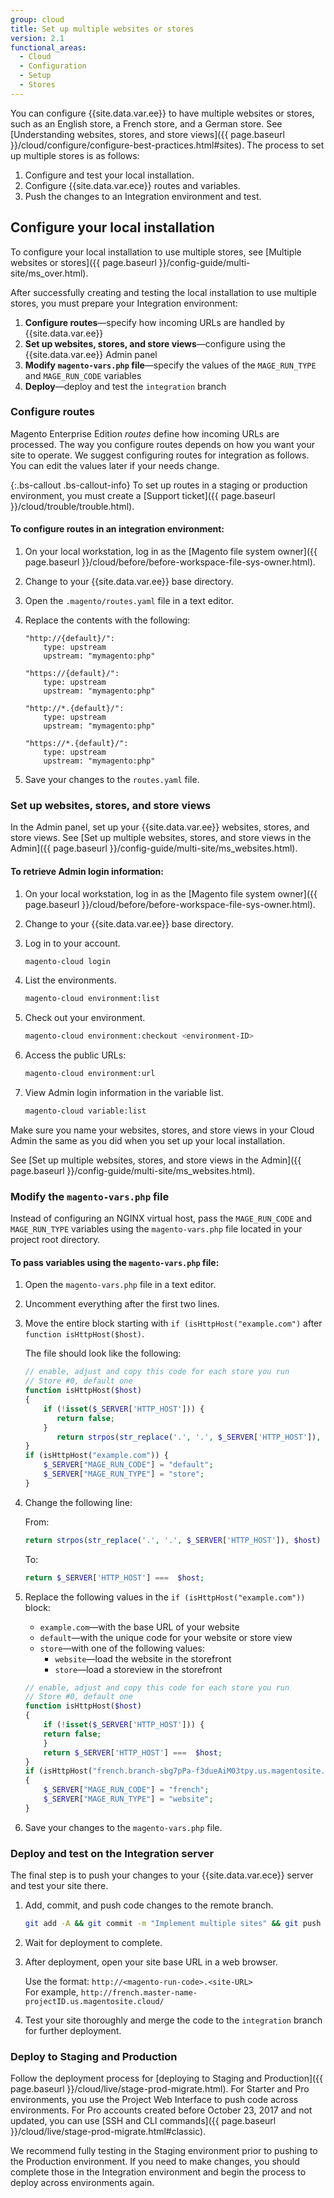 ```yaml
---
group: cloud
title: Set up multiple websites or stores
version: 2.1
functional_areas:
  - Cloud
  - Configuration
  - Setup
  - Stores
---
```


You can configure {{site.data.var.ee}} to have multiple websites or stores, such as an English store, a French store, and a German store. See [Understanding websites, stores, and store views]({{ page.baseurl }}/cloud/configure/configure-best-practices.html#sites). The process to set up multiple stores is as follows:

1.  Configure and test your local installation.
1.  Configure {{site.data.var.ece}} routes and variables.
1.  Push the changes to an Integration environment and test.

## Configure your local installation

To configure your local installation to use multiple stores, see [Multiple websites or stores]({{ page.baseurl }}/config-guide/multi-site/ms_over.html).

After successfully creating and testing the local installation to use multiple stores, you must prepare your Integration environment:

1.  **Configure routes**—specify how incoming URLs are handled by {{site.data.var.ee}}
1.  **Set up websites, stores, and store views**—configure using the {{site.data.var.ee}} Admin panel
1.  **Modify `magento-vars.php` file**—specify the values of the `MAGE_RUN_TYPE` and `MAGE_RUN_CODE` variables
1.  **Deploy**—deploy and test the `integration` branch

### Configure routes

Magento Enterprise Edition *routes* define how incoming URLs are processed. The way you configure routes depends on how you want your site to operate. We suggest configuring routes for integration as follows. You can edit the values later if your needs change.

{:.bs-callout .bs-callout-info}
To set up routes in a staging or production environment, you must create a [Support ticket]({{ page.baseurl }}/cloud/trouble/trouble.html).

#### To configure routes in an integration environment:

1.  On your local workstation, log in as the [Magento file system owner]({{ page.baseurl }}/cloud/before/before-workspace-file-sys-owner.html).

1.  Change to your {{site.data.var.ee}} base directory.

1.  Open the `.magento/routes.yaml` file in a text editor.

1.  Replace the contents with the following:

		"http://{default}/":
    		type: upstream
    		upstream: "mymagento:php"

		"https://{default}/":
    		type: upstream
    		upstream: "mymagento:php"

		"http://*.{default}/":
    		type: upstream
    		upstream: "mymagento:php"

		"https://*.{default}/":
    		type: upstream
    		upstream: "mymagento:php"

1.  Save your changes to the `routes.yaml` file.

### Set up websites, stores, and store views

In the Admin panel, set up your {{site.data.var.ee}} websites, stores, and store views. See [Set up multiple websites, stores, and store views in the Admin]({{ page.baseurl }}/config-guide/multi-site/ms_websites.html).

#### To retrieve Admin login information:

1.  On your local workstation, log in as the [Magento file system owner]({{ page.baseurl }}/cloud/before/before-workspace-file-sys-owner.html).

1.  Change to your {{site.data.var.ee}} base directory.

1.  Log in to your account.

    ```bash
    magento-cloud login
    ```

1.  List the environments.

    ```bash
    magento-cloud environment:list
    ```

1.  Check out your environment.

    ```bash
    magento-cloud environment:checkout <environment-ID>
    ```

1.  Access the public URLs:

    ```bash
    magento-cloud environment:url
    ```

1.  View Admin login information in the variable list.

    ```bash
    magento-cloud variable:list
    ```

Make sure you name your websites, stores, and store views in your Cloud Admin the same as you did when you set up your local installation.

See [Set up multiple websites, stores, and store views in the Admin]({{ page.baseurl }}/config-guide/multi-site/ms_websites.html).

### Modify the `magento-vars.php` file

Instead of configuring an NGINX virtual host, pass the `MAGE_RUN_CODE` and `MAGE_RUN_TYPE` variables using the `magento-vars.php` file located in your project root directory.

#### To pass variables using the `magento-vars.php` file:

1.  Open the `magento-vars.php` file in a text editor.

1.  Uncomment everything after the first two lines.

1.  Move the entire block starting with `if (isHttpHost("example.com")` after `function isHttpHost($host)`.

    The file should look like the following:
    
    ```php
    // enable, adjust and copy this code for each store you run
    // Store #0, default one
    function isHttpHost($host)
    {
        if (!isset($_SERVER['HTTP_HOST'])) {
           return false;
        }
           return strpos(str_replace('.', '.', $_SERVER['HTTP_HOST']), $host) === 0;
    }
    if (isHttpHost("example.com")) {
        $_SERVER["MAGE_RUN_CODE"] = "default";
        $_SERVER["MAGE_RUN_TYPE"] = "store";
    }
    ```

1.  Change the following line:

    From:

    ```php
    return strpos(str_replace('.', '.', $_SERVER['HTTP_HOST']), $host) === 0;
    ```

    To:

    ```php
    return $_SERVER['HTTP_HOST'] ===  $host;
    ```

1.  Replace the following values in the `if (isHttpHost("example.com"))` block:

    -  `example.com`—with the base URL of your website
    -  `default`—with the unique code for your website or store view
    -  `store`—with one of the following values:
        -  `website`—load the website in the storefront
        -  `store`—load a storeview in the storefront

    ```php
    // enable, adjust and copy this code for each store you run
    // Store #0, default one
    function isHttpHost($host)
    {
        if (!isset($_SERVER['HTTP_HOST'])) {
        return false;
        }
        return $_SERVER['HTTP_HOST'] ===  $host;
    }
    if (isHttpHost("french.branch-sbg7pPa-f3dueAiM03tpy.us.magentosite.cloud"))
    {
        $_SERVER["MAGE_RUN_CODE"] = "french";
        $_SERVER["MAGE_RUN_TYPE"] = "website";
    }
    ```

1.  Save your changes to the `magento-vars.php` file.

### Deploy and test on the Integration server

The final step is to push your changes to your {{site.data.var.ece}} server and test your site there.

1.  Add, commit, and push code changes to the remote branch.

    ```bash
    git add -A && git commit -m "Implement multiple sites" && git push origin <branch name>
    ```

1.  Wait for deployment to complete.

1.  After deployment, open your site base URL in a web browser.

    Use the format: `http://<magento-run-code>.<site-URL>`  
    For example, `http://french.master-name-projectID.us.magentosite.cloud/`

1.  Test your site thoroughly and merge the code to the `integration` branch for further deployment.

### Deploy to Staging and Production

Follow the deployment process for [deploying to Staging and Production]({{ page.baseurl }}/cloud/live/stage-prod-migrate.html). For Starter and Pro environments, you use the Project Web Interface to push code across environments. For Pro accounts created before October 23, 2017 and not updated, you can use [SSH and CLI commands]({{ page.baseurl }}/cloud/live/stage-prod-migrate.html#classic).

We recommend fully testing in the Staging environment prior to pushing to the Production environment. If you need to make changes, you should complete those in the Integration environment and begin the process to deploy across environments again.
